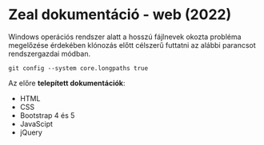 # Zeal dokumentáció - web (2022)

Windows operációs rendszer alatt a hosszú fájlnevek okozta probléma megelőzése érdekében klónozás előtt célszerű futtatni az alábbi parancsot rendszergazdai módban.

```
git config --system core.longpaths true
```

Az előre **telepített dokumentációk**:

 - HTML
 - CSS
 - Bootstrap 4 és 5
 - JavaScipt
 - jQuery
